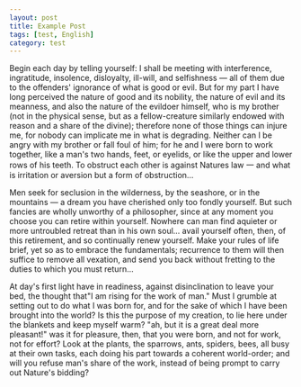 ```yaml
---
layout: post
title: Example Post
tags: [test, English]
category: test
---
```


Begin each day by telling yourself: I shall be meeting with interference, ingratitude, insolence, disloyalty, ill-will, and selfishness — all of them due to the offenders' ignorance of what is good or evil. But for my part I have long perceived the nature of good and its nobility, the nature of evil and its meanness, and also the nature of the evildoer himself, who is my brother (not in the physical sense, but as a fellow-creature similarly endowed with reason and a share of the divine); therefore none of those things can injure me, for nobody can implicate me in what is degrading. Neither can I be angry with my brother or fall foul of him; for he and I were born to work together, like a man's two hands, feet, or eyelids, or like the upper and lower rows of his teeth. To obstruct each other is against Natures law 一 and what is irritation or aversion but a form of obstruction...

Men seek for seclusion in the wilderness, by the seashore, or in the mountains — a dream you have cherished only too fondly yourself. But such fancies are wholly unworthy of a philosopher, since at any moment you choose you can retire within yourself. Nowhere can man find aquieter or more untroubled retreat than in his own soul... avail yourself often, then, of this retirement, and so continually renew yourself. Make your rules of life brief, yet so as to embrace the fundamentals; recurrence to them will then suffice to remove all vexation, and send you back without fretting to the duties to which you must return...

At day's first light have in readiness, against disinclination to leave your bed, the thought that"I am rising for the work of man." Must I grumble at setting out to do what I was born for, and for the sake of which I have been brought into the world? Is this the purpose of my creation, to lie here under the blankets and keep myself warm? "ah, but it is a great deal more pleasant!" was it for pleasure, then, that you were born, and not for work, not for effort? Look at the plants, the sparrows, ants, spiders, bees, all busy at their own tasks, each doing his part towards a coherent world-order; and will you refuse man's share of the work, instead of being prompt to carry out Nature's bidding?